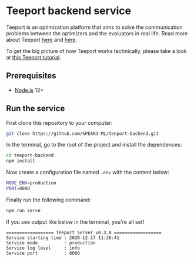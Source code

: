 # Teeport backend service

Teeport is an optimization platform that aims to solve the communication problems between the optimizers and the evaluators in real life. Read more about Teeport [here](https://teeport.ml/intro/) and [here](https://teeport-client-python.readthedocs.io/en/latest/).

To get the big picture of how Teeport works technically, please take a look at [this Teeport tutorial](https://github.com/SPEAR3-ML/teeport-test).

## Prerequisites

- [Node.js](https://nodejs.org/en/) 12+

## Run the service

First clone this repository to your computer:

```bash
git clone https://github.com/SPEAR3-ML/teeport-backend.git
```

In the terminal, go to the root of the project and install the dependences:

```bash
cd teeport-backend
npm install
```

Now create a configuration file named `.env` with the content below:

```bash
NODE_ENV=production
PORT=8080
```

Finally run the following command:

```bash
npm run serve
```

If you see output like below in the terminal, you're all set!

```
================== Teeport Server v0.3.0 ==================
Service starting time : 2020-12-17 11:26:41
Service mode          : production
Service log level     : info
Service port          : 8080
```
